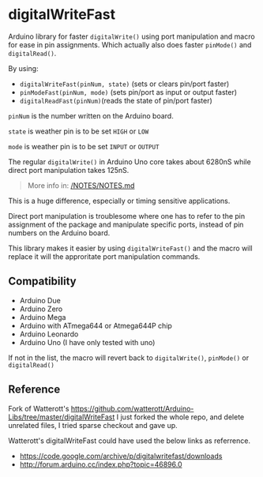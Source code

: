 # digitalWriteFast
Arduino library for faster `digitalWrite()` using port manipulation and macro for ease in pin assignments. 
Which actually also does faster `pinMode()` and `digitalRead()`.

By using:
* `digitalWriteFast(pinNum, state)` (sets or clears pin/port faster) 
* `pinModeFast(pinNum, mode)` (sets pin/port as input or output faster)
* `digitalReadFast(pinNum)`(reads the state of pin/port faster) 

`pinNum` is the number written on the Arduino board.

`state` is weather pin is to be set `HIGH` or `LOW`

`mode` is weather pin is to be set `INPUT` or `OUTPUT`


The regular `digitalWrite()` in Arduino Uno core takes about 6280nS while direct port manipulation takes 125nS.
> More info in: [/NOTES/NOTES.md](/NOTES/NOTES.md)

This is a huge difference, especially or timing sensitive applications.

Direct port manipulation is troublesome where one has to refer to the pin assignment of the package and manipulate specific ports, instead of pin numbers on the Arduino board.

This library makes it easier by using `digitalWriteFast()` and the macro will replace it will the approritate port manipulation commands.

## Compatibility
* Arduino Due
* Arduino Zero
* Arduino Mega
* Arduino with ATmega644 or Atmega644P chip
* Arduino Leonardo
* Arduino Uno (I have only tested with uno)

If not in the list, the macro will revert back to  `digitalWrite()`, `pinMode()` or `digitalRead()`

## Reference
Fork of Watterott's https://github.com/watterott/Arduino-Libs/tree/master/digitalWriteFast
I just forked the whole repo, and delete unrelated files, I tried sparse checkout and gave up.

Watterott's digitalWriteFast could have used the below links as referrence.
* https://code.google.com/archive/p/digitalwritefast/downloads 
* http://forum.arduino.cc/index.php?topic=46896.0
